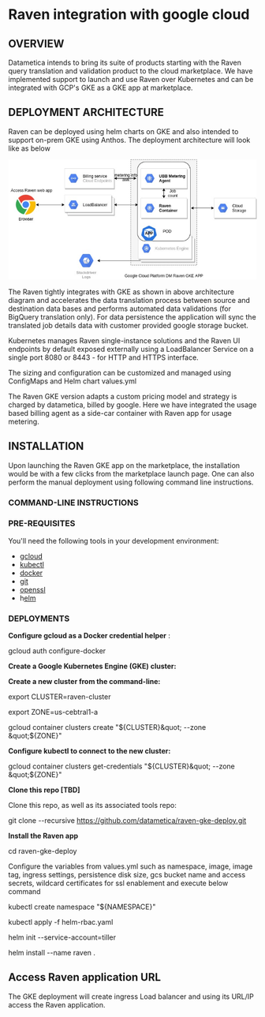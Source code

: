 # Raven integration with google cloud

## **OVERVIEW**

Datametica intends to bring its suite of products starting with the Raven query translation and validation product to the cloud marketplace. We have implemented support to launch and use Raven over Kubernetes and can be integrated with GCP&#39;s GKE as a GKE app at marketplace.

## **DEPLOYMENT ARCHITECTURE**

Raven can be deployed using helm charts on GKE and also intended to support on-prem GKE using Anthos. The deployment architecture will look like as below

![](resources/arch.jpg)

The Raven tightly integrates with GKE as shown in above architecture diagram and accelerates the data translation process between source and destination data bases and performs automated data validations (for BigQuery translation only). For data persistence the application will sync the translated job details data with customer provided google storage bucket.

Kubernetes manages Raven single-instance solutions and the Raven UI endpoints by default exposed externally using a LoadBalancer Service on a single port 8080 or 8443 - for HTTP and HTTPS interface.

The sizing and configuration can be customized and managed using ConfigMaps and Helm chart values.yml

The Raven GKE version adapts a custom pricing model and strategy is charged by datametica, billed by google. Here we have integrated the usage based billing agent as a side-car container with Raven app for usage metering.

## **INSTALLATION**

Upon launching the Raven GKE app on the marketplace, the installation would be with a few clicks from the marketplace launch page. One can also perform the manual deployment using following command line instructions.

### **COMMAND-LINE INSTRUCTIONS**

### **PRE-REQUISITES**

You&#39;ll need the following tools in your development environment:

- [gcloud](https://cloud.google.com/sdk/gcloud/)
- [kubectl](https://kubernetes.io/docs/reference/kubectl/overview/)
- [docker](https://docs.docker.com/install/)
- [git](https://git-scm.com/book/en/v2/Getting-Started-Installing-Git)
- [openssl](https://www.openssl.org/)
- h[elm](https://helm.sh/)

### **DEPLOYMENTS**

**Configure gcloud as a Docker credential helper** :

gcloud auth configure-docker

**Create a Google Kubernetes Engine (GKE) cluster:**

**Create a new cluster from the command-line:**

export CLUSTER=raven-cluster

export ZONE=us-cebtral1-a

gcloud container clusters create &quot;${CLUSTER}&quot; --zone &quot;${ZONE}&quot;

**Configure kubectl to connect to the new cluster:**

gcloud container clusters get-credentials &quot;${CLUSTER}&quot; --zone &quot;${ZONE}&quot;

**Clone this repo [TBD]**

Clone this repo, as well as its associated tools repo:

git clone --recursive https://github.com/datametica/raven-gke-deploy.git

**Install the Raven app**

cd raven-gke-deploy

Configure the variables from values.yml such as namespace, image, image tag, ingress settings, persistence disk size, gcs bucket name and access secrets, wildcard certificates for ssl enablement and execute below command

kubectl create namespace &quot;${NAMESPACE}&quot;

kubectl apply -f helm-rbac.yaml

helm init --service-account=tiller

helm install --name raven .

## Access Raven application URL

The GKE deployment will create ingress Load balancer and using its URL/IP access the Raven application.
